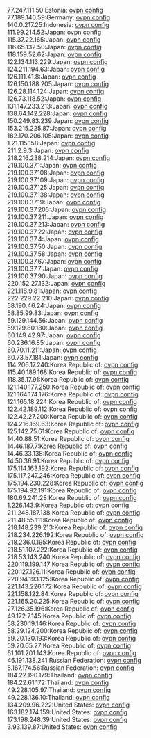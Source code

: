 77.247.111.50:Estonia: [ovpn config](vpn/77_247_111_50.ovpn)  
77.189.140.59:Germany: [ovpn config](vpn/77_189_140_59.ovpn)  
140.0.217.25:Indonesia: [ovpn config](vpn/140_0_217_25.ovpn)  
111.99.214.52:Japan: [ovpn config](vpn/111_99_214_52.ovpn)  
115.37.22.165:Japan: [ovpn config](vpn/115_37_22_165.ovpn)  
116.65.132.50:Japan: [ovpn config](vpn/116_65_132_50.ovpn)  
118.159.52.62:Japan: [ovpn config](vpn/118_159_52_62.ovpn)  
122.134.113.229:Japan: [ovpn config](vpn/122_134_113_229.ovpn)  
124.211.194.63:Japan: [ovpn config](vpn/124_211_194_63.ovpn)  
126.111.41.8:Japan: [ovpn config](vpn/126_111_41_8.ovpn)  
126.150.188.205:Japan: [ovpn config](vpn/126_150_188_205.ovpn)  
126.28.114.124:Japan: [ovpn config](vpn/126_28_114_124.ovpn)  
126.73.118.52:Japan: [ovpn config](vpn/126_73_118_52.ovpn)  
131.147.233.213:Japan: [ovpn config](vpn/131_147_233_213.ovpn)  
138.64.142.228:Japan: [ovpn config](vpn/138_64_142_228.ovpn)  
150.249.83.239:Japan: [ovpn config](vpn/150_249_83_239.ovpn)  
153.215.225.87:Japan: [ovpn config](vpn/153_215_225_87.ovpn)  
182.170.206.105:Japan: [ovpn config](vpn/182_170_206_105.ovpn)  
1.21.115.158:Japan: [ovpn config](vpn/1_21_115_158.ovpn)  
211.2.9.3:Japan: [ovpn config](vpn/211_2_9_3.ovpn)  
218.216.238.214:Japan: [ovpn config](vpn/218_216_238_214.ovpn)  
219.100.37.1:Japan: [ovpn config](vpn/219_100_37_1.ovpn)  
219.100.37.108:Japan: [ovpn config](vpn/219_100_37_108.ovpn)  
219.100.37.109:Japan: [ovpn config](vpn/219_100_37_109.ovpn)  
219.100.37.125:Japan: [ovpn config](vpn/219_100_37_125.ovpn)  
219.100.37.138:Japan: [ovpn config](vpn/219_100_37_138.ovpn)  
219.100.37.19:Japan: [ovpn config](vpn/219_100_37_19.ovpn)  
219.100.37.205:Japan: [ovpn config](vpn/219_100_37_205.ovpn)  
219.100.37.211:Japan: [ovpn config](vpn/219_100_37_211.ovpn)  
219.100.37.213:Japan: [ovpn config](vpn/219_100_37_213.ovpn)  
219.100.37.22:Japan: [ovpn config](vpn/219_100_37_22.ovpn)  
219.100.37.4:Japan: [ovpn config](vpn/219_100_37_4.ovpn)  
219.100.37.50:Japan: [ovpn config](vpn/219_100_37_50.ovpn)  
219.100.37.58:Japan: [ovpn config](vpn/219_100_37_58.ovpn)  
219.100.37.67:Japan: [ovpn config](vpn/219_100_37_67.ovpn)  
219.100.37.7:Japan: [ovpn config](vpn/219_100_37_7.ovpn)  
219.100.37.90:Japan: [ovpn config](vpn/219_100_37_90.ovpn)  
220.152.27.132:Japan: [ovpn config](vpn/220_152_27_132.ovpn)  
221.118.9.81:Japan: [ovpn config](vpn/221_118_9_81.ovpn)  
222.229.22.210:Japan: [ovpn config](vpn/222_229_22_210.ovpn)  
58.190.46.24:Japan: [ovpn config](vpn/58_190_46_24.ovpn)  
58.85.99.83:Japan: [ovpn config](vpn/58_85_99_83.ovpn)  
59.129.144.56:Japan: [ovpn config](vpn/59_129_144_56.ovpn)  
59.129.80.180:Japan: [ovpn config](vpn/59_129_80_180.ovpn)  
60.149.42.97:Japan: [ovpn config](vpn/60_149_42_97.ovpn)  
60.236.16.85:Japan: [ovpn config](vpn/60_236_16_85.ovpn)  
60.70.11.211:Japan: [ovpn config](vpn/60_70_11_211.ovpn)  
60.73.57.181:Japan: [ovpn config](vpn/60_73_57_181.ovpn)  
114.206.17.240:Korea Republic of: [ovpn config](vpn/114_206_17_240.ovpn)  
115.40.189.168:Korea Republic of: [ovpn config](vpn/115_40_189_168.ovpn)  
118.35.17.91:Korea Republic of: [ovpn config](vpn/118_35_17_91.ovpn)  
121.140.177.250:Korea Republic of: [ovpn config](vpn/121_140_177_250.ovpn)  
121.164.174.176:Korea Republic of: [ovpn config](vpn/121_164_174_176.ovpn)  
121.165.18.224:Korea Republic of: [ovpn config](vpn/121_165_18_224.ovpn)  
122.42.189.112:Korea Republic of: [ovpn config](vpn/122_42_189_112.ovpn)  
122.42.27.200:Korea Republic of: [ovpn config](vpn/122_42_27_200.ovpn)  
124.216.169.63:Korea Republic of: [ovpn config](vpn/124_216_169_63.ovpn)  
125.142.75.61:Korea Republic of: [ovpn config](vpn/125_142_75_61.ovpn)  
14.40.88.51:Korea Republic of: [ovpn config](vpn/14_40_88_51.ovpn)  
14.46.187.7:Korea Republic of: [ovpn config](vpn/14_46_187_7.ovpn)  
14.46.33.138:Korea Republic of: [ovpn config](vpn/14_46_33_138.ovpn)  
14.50.36.91:Korea Republic of: [ovpn config](vpn/14_50_36_91.ovpn)  
175.114.163.192:Korea Republic of: [ovpn config](vpn/175_114_163_192.ovpn)  
175.117.247.246:Korea Republic of: [ovpn config](vpn/175_117_247_246.ovpn)  
175.194.230.228:Korea Republic of: [ovpn config](vpn/175_194_230_228.ovpn)  
175.194.92.191:Korea Republic of: [ovpn config](vpn/175_194_92_191.ovpn)  
180.69.241.28:Korea Republic of: [ovpn config](vpn/180_69_241_28.ovpn)  
1.226.143.9:Korea Republic of: [ovpn config](vpn/1_226_143_9.ovpn)  
211.248.187.138:Korea Republic of: [ovpn config](vpn/211_248_187_138.ovpn)  
211.48.55.111:Korea Republic of: [ovpn config](vpn/211_48_55_111.ovpn)  
218.148.239.213:Korea Republic of: [ovpn config](vpn/218_148_239_213.ovpn)  
218.234.226.192:Korea Republic of: [ovpn config](vpn/218_234_226_192.ovpn)  
218.236.0.195:Korea Republic of: [ovpn config](vpn/218_236_0_195.ovpn)  
218.51.107.222:Korea Republic of: [ovpn config](vpn/218_51_107_222.ovpn)  
218.53.143.240:Korea Republic of: [ovpn config](vpn/218_53_143_240.ovpn)  
220.119.199.147:Korea Republic of: [ovpn config](vpn/220_119_199_147.ovpn)  
220.127.126.11:Korea Republic of: [ovpn config](vpn/220_127_126_11.ovpn)  
220.94.193.125:Korea Republic of: [ovpn config](vpn/220_94_193_125.ovpn)  
221.143.226.172:Korea Republic of: [ovpn config](vpn/221_143_226_172.ovpn)  
221.158.122.84:Korea Republic of: [ovpn config](vpn/221_158_122_84.ovpn)  
221.165.20.225:Korea Republic of: [ovpn config](vpn/221_165_20_225.ovpn)  
27.126.35.196:Korea Republic of: [ovpn config](vpn/27_126_35_196.ovpn)  
49.172.7.145:Korea Republic of: [ovpn config](vpn/49_172_7_145.ovpn)  
58.230.19.146:Korea Republic of: [ovpn config](vpn/58_230_19_146.ovpn)  
58.29.124.200:Korea Republic of: [ovpn config](vpn/58_29_124_200.ovpn)  
59.20.130.193:Korea Republic of: [ovpn config](vpn/59_20_130_193.ovpn)  
59.20.65.27:Korea Republic of: [ovpn config](vpn/59_20_65_27.ovpn)  
61.101.201.143:Korea Republic of: [ovpn config](vpn/61_101_201_143.ovpn)  
46.191.138.241:Russian Federation: [ovpn config](vpn/46_191_138_241.ovpn)  
5.167.174.56:Russian Federation: [ovpn config](vpn/5_167_174_56.ovpn)  
184.22.190.179:Thailand: [ovpn config](vpn/184_22_190_179.ovpn)  
184.22.61.172:Thailand: [ovpn config](vpn/184_22_61_172.ovpn)  
49.228.105.97:Thailand: [ovpn config](vpn/49_228_105_97.ovpn)  
49.228.136.10:Thailand: [ovpn config](vpn/49_228_136_10.ovpn)  
134.209.96.222:United States: [ovpn config](vpn/134_209_96_222.ovpn)  
163.182.174.159:United States: [ovpn config](vpn/163_182_174_159.ovpn)  
173.198.248.39:United States: [ovpn config](vpn/173_198_248_39.ovpn)  
3.93.139.87:United States: [ovpn config](vpn/3_93_139_87.ovpn)  
